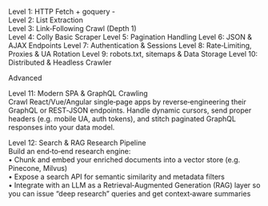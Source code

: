 Level 1: HTTP Fetch + goquery -                      
Level 2: List Extraction                                 
Level 3: Link‑Following Crawl (Depth 1)                       
Level 4: Colly Basic Scraper 
Level 5: Pagination Handling 
Level 6: JSON & AJAX Endpoints 
Level 7: Authentication & Sessions 
Level 8: Rate‑Limiting, Proxies & UA Rotation 
Level 9: robots.txt, sitemaps & Data Storage 
Level 10: Distributed & Headless Crawler 

Advanced

Level 11: Modern SPA & GraphQL Crawling  
Crawl React/Vue/Angular single‑page apps by reverse‑engineering their GraphQL or REST‑JSON endpoints. Handle dynamic cursors, send proper headers (e.g. mobile UA, auth tokens), and stitch paginated GraphQL responses into your data model.

Level 12: 
Search & RAG Research Pipeline  
Build an end‑to‑end research engine:  
• Chunk and embed your enriched documents into a vector store (e.g. Pinecone, Milvus)  
• Expose a search API for semantic similarity and metadata filters  
• Integrate with an LLM as a Retrieval‑Augmented Generation (RAG) layer so you can issue “deep research” queries and get context‑aware summaries

